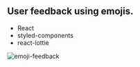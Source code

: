 ## User feedback using emojis.

  - React
  - styled-components
  - react-lottie

![emoji-feedback](https://user-images.githubusercontent.com/67501111/134842091-868c7b2d-bae9-431c-b7c3-ad7a624d8fcf.gif)
